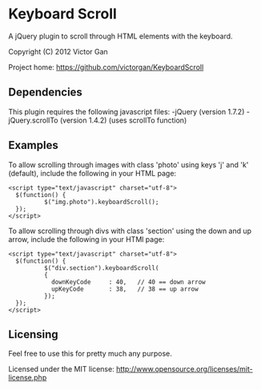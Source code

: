Keyboard Scroll
===============
A jQuery plugin to scroll through HTML elements with the keyboard.

Copyright (C) 2012 Victor Gan

Project home: https://github.com/victorgan/KeyboardScroll

Dependencies
------------
This plugin requires the following javascript files:
 -jQuery (version 1.7.2)
 -jQuery.scrollTo (version 1.4.2) (uses scrollTo function)

Examples
--------
To allow scrolling through images with class 'photo' using keys 'j' and 
'k' (default), include the following in your HTML page:

    <script type="text/javascript" charset="utf-8">
      $(function() {
              $("img.photo").keyboardScroll();
      });
    </script>

To allow scrolling through divs with class 'section' using the down and
up arrow, include the following in your HTMl page:

    <script type="text/javascript" charset="utf-8">
      $(function() {
              $("div.section").keyboardScroll(
              {
                downKeyCode     : 40,   // 40 == down arrow
                upKeyCode       : 38,   // 38 == up arrow
              });
      });
    </script>

Licensing
---------
Feel free to use this for pretty much any purpose.

Licensed under the MIT license: http://www.opensource.org/licenses/mit-license.php
